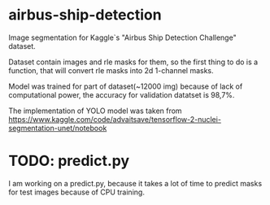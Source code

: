 # airbus-ship-detection
Image segmentation for Kaggle`s "Airbus Ship Detection Challenge" dataset.

Dataset contain images and rle masks for them, so the first thing to do is a function, that will convert rle masks into 2d 1-channel masks.

Model was trained for part of dataset(~12000 img) because of lack of computational power, the accuracy for validation datatset is 98,7%.

The implementation of YOLO model was taken from https://www.kaggle.com/code/advaitsave/tensorflow-2-nuclei-segmentation-unet/notebook

# TODO: predict.py
I am working on a predict.py, because it takes a lot of time to predict masks for test images because of CPU training.
